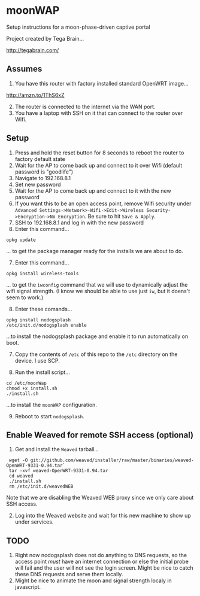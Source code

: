 # moonWAP
Setup instructions for a moon-phase-driven captive portal

Project created by Tega Brain...

http://tegabrain.com/

## Assumes

1. You have this router with factory installed standard OpenWRT image... 

  http://amzn.to/1ThS6xZ

2. The router is connected to the internet via the WAN port. 
3. You have a laptop with SSH on it that can connect to the router over Wifi. 

## Setup

1. Press and hold the reset button for 8 seconds to reboot the router to factory default state
2. Wait for the AP to come back up and connect to it over Wifi (default password is "goodlife")
3. Navigate to 192.168.8.1
4. Set new password
5. Wait for the AP to come back up and connect to it with the new password
6. If you want this to be an open access point, remove Wifi security under `Advanced Settings->Network>-Wifi->Edit->Wireless Security->Encryption->No Encryption`. Be sure to hit `Save & Apply`.
6. SSH to 192.168.8.1 and log in with the new password
7. Enter this command...  

  ```
opkg update
``` 

  ... to get the package manager ready for the installs we are about to do.

7. Enter this command...  

  ```
opkg install wireless-tools
``` 

  ... to get the `iwconfig` command that we will use to dynamically adjust the wifi signal strength. (I know we should be able to use just `iw`, but it doens't seem to work.)

8. Enter these comands...

  ```
opkg install nodogsplash
/etc/init.d/nodogsplash enable
```
  ...to install the nodogsplash package and enable it to run automatically on boot. 
  
7. Copy the contents of `/etc` of this repo to the `/etc` directory on the device. I use SCP. 

8. Run the install script...

  ```
cd /etc/moonWap
chmod +x install.sh
./install.sh
```
  ...to install the `moonWAP` configuration.
  
9. Reboot to start `nodogsplash`.
  
## Enable Weaved for remote SSH access (optional)
1. Get and install the `Weaved` tarball...

  ```
   wget -O git://github.com/weaved/installer/raw/master/binaries/weaved-OpenWRT-9331-0.94.tar`
   tar -xvf weaved-OpenWRT-9331-0.94.tar
   cd weaved
   ./install.sh
   rm /etc/init.d/weavedWEB
  ```

  Note that we are disabling the Weaved WEB proxy since we only care about SSH access.
  
2. Log into the Weaved website and wait for this new machine to show up under services. 

## TODO

1. Right now nodogsplash does not do anything to DNS requests, so the access point *must* have an internet connection or else the initial probe will fail and the user will not see the login screen. Might be nice to catch these DNS requests and serve them locally. 
2. Might be nice to animate the moon and signal strength localy in javascript.
